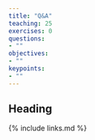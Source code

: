 ```yaml
---
title: "Q&A"
teaching: 25
exercises: 0
questions:
- ""
objectives:
- ""
keypoints:
- ""
---
```


## Heading


{% include links.md %}
